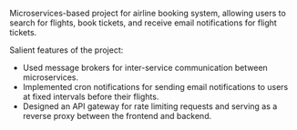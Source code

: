 Microservices-based project for airline booking system, allowing users to search for flights, book tickets, and
receive email notifications for flight tickets.

Salient features of the project:

* Used message brokers for inter-service communication between microservices.
* Implemented cron notifications for sending email notifications to users at fixed intervals before their flights.
* Designed an API gateway for rate limiting requests and serving as a reverse proxy between the frontend and
backend.